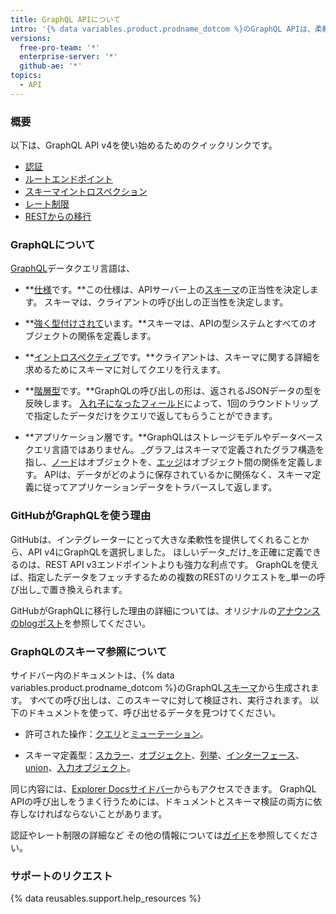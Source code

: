 ```yaml
---
title: GraphQL APIについて
intro: '{% data variables.product.prodname_dotcom %}のGraphQL APIは、柔軟性と、フェッチしたいデータを正確に定義できる機能を提供します。'
versions:
  free-pro-team: '*'
  enterprise-server: '*'
  github-ae: '*'
topics:
  - API
---
```


### 概要

以下は、GraphQL API v4を使い始めるためのクイックリンクです。

* [認証](/graphql/guides/forming-calls-with-graphql#authenticating-with-graphql)
* [ルートエンドポイント](/graphql/guides/forming-calls-with-graphql#the-graphql-endpoint)
* [スキーマイントロスペクション](/graphql/guides/introduction-to-graphql#discovering-the-graphql-api)
* [レート制限](/graphql/overview/resource-limitations)
* [RESTからの移行](/graphql/guides/migrating-from-rest-to-graphql)

### GraphQLについて

[GraphQL](https://graphql.github.io/)データクエリ言語は、

* **[仕様](https://graphql.github.io/graphql-spec/June2018/)です。**この仕様は、APIサーバー上の[スキーマ](/graphql/guides/introduction-to-graphql#schema)の正当性を決定します。 スキーマは、クライアントの呼び出しの正当性を決定します。

* **[強く型付けされて](#about-the-graphql-schema-reference)います。**スキーマは、APIの型システムとすべてのオブジェクトの関係を定義します。

* **[イントロスペクティブ](/graphql/guides/introduction-to-graphql#discovering-the-graphql-api)です。**クライアントは、スキーマに関する詳細を求めるためにスキーマに対してクエリを行えます。

* **[階層型](/graphql/guides/forming-calls-with-graphql)です。**GraphQLの呼び出しの形は、返されるJSONデータの型を反映します。 [入れ子になったフィールド](/graphql/guides/migrating-from-rest-to-graphql#example-nesting)によって、1回のラウンドトリップで指定したデータだけをクエリで返してもらうことができます。

* **アプリケーション層です。**GraphQLはストレージモデルやデータベースクエリ言語ではありません。 _グラフ_はスキーマで定義されたグラフ構造を指し、[ノード](/graphql/guides/introduction-to-graphql#node)はオブジェクトを、[エッジ](/graphql/guides/introduction-to-graphql#edge)はオブジェクト間の関係を定義します。 APIは、データがどのように保存されているかに関係なく、スキーマ定義に従ってアプリケーションデータをトラバースして返します。

### GitHubがGraphQLを使う理由

GitHubは、インテグレーターにとって大きな柔軟性を提供してくれることから、API v4にGraphQLを選択しました。 ほしいデータ_だけ_を正確に定義できるのは、REST API v3エンドポイントよりも強力な利点です。 GraphQLを使えば、指定したデータをフェッチするための複数のRESTのリクエストを_単一の呼び出し_で置き換えられます。

GitHubがGraphQLに移行した理由の詳細については、オリジナルの[アナウンスのblogポスト](https://githubengineering.com/the-github-graphql-api/)を参照してください。

### GraphQLのスキーマ参照について

サイドバー内のドキュメントは、{% data variables.product.prodname_dotcom %}のGraphQL[スキーマ](/graphql/guides/introduction-to-graphql#discovering-the-graphql-api)から生成されます。 すべての呼び出しは、このスキーマに対して検証され、実行されます。 以下のドキュメントを使って、呼び出せるデータを見つけてください。

* 許可された操作：[クエリ](/graphql/reference/queries)と[ミューテーション](/graphql/reference/mutations)。

* スキーマ定義型：[スカラー](/graphql/reference/scalars)、[オブジェクト](/graphql/reference/objects)、[列挙](/graphql/reference/enums)、[インターフェース](/graphql/reference/interfaces)、[union](/graphql/reference/unions)、[入力オブジェクト](/graphql/reference/input-objects)。

同じ内容には、[Explorer Docsサイドバー](/graphql/guides/using-the-explorer#accessing-the-sidebar-docs)からもアクセスできます。 GraphQL APIの呼び出しをうまく行うためには、ドキュメントとスキーマ検証の両方に依存しなければならないことがあります。

認証やレート制限の詳細など その他の情報については[ガイド](/graphql/guides)を参照してください。

### サポートのリクエスト

{% data reusables.support.help_resources %}
